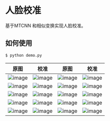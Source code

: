 # 人脸校准

基于MTCNN 和相似变换实现人脸校准。

## 如何使用

```bash
$ python demo.py
```

原图 | 校准 | 原图 | 校准 |
|---|---|---|---|
|![image](https://github.com/foamliu/Face-Alignment/raw/master/images/0_img.jpg)|![image](https://github.com/foamliu/Face-Alignment/raw/master/images/0_warped.jpg)|![image](https://github.com/foamliu/Face-Alignment/raw/master/images/1_img.jpg)|![image](https://github.com/foamliu/Face-Alignment/raw/master/images/1_warped.jpg)|
|![image](https://github.com/foamliu/Face-Alignment/raw/master/images/2_img.jpg)|![image](https://github.com/foamliu/Face-Alignment/raw/master/images/2_warped.jpg)|![image](https://github.com/foamliu/Face-Alignment/raw/master/images/3_img.jpg)|![image](https://github.com/foamliu/Face-Alignment/raw/master/images/3_warped.jpg)|
|![image](https://github.com/foamliu/Face-Alignment/raw/master/images/4_img.jpg)|![image](https://github.com/foamliu/Face-Alignment/raw/master/images/4_warped.jpg)|![image](https://github.com/foamliu/Face-Alignment/raw/master/images/5_img.jpg)|![image](https://github.com/foamliu/Face-Alignment/raw/master/images/5_warped.jpg)|
|![image](https://github.com/foamliu/Face-Alignment/raw/master/images/6_img.jpg)|![image](https://github.com/foamliu/Face-Alignment/raw/master/images/6_warped.jpg)|![image](https://github.com/foamliu/Face-Alignment/raw/master/images/7_img.jpg)|![image](https://github.com/foamliu/Face-Alignment/raw/master/images/7_warped.jpg)|
|![image](https://github.com/foamliu/Face-Alignment/raw/master/images/8_img.jpg)|![image](https://github.com/foamliu/Face-Alignment/raw/master/images/8_warped.jpg)|![image](https://github.com/foamliu/Face-Alignment/raw/master/images/9_img.jpg)|![image](https://github.com/foamliu/Face-Alignment/raw/master/images/9_warped.jpg)|
